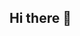 ## Hi there 👋

<!--

- 🔭 I’m currently working on eslinteractive.uk
- 🌱 I’m currently learning Python
- 👯 I’m looking for a job
- 😄 Pronouns: He/him

<p align="center">
  <img src="https://media.giphy.com/media/qgQUggAC3Pfv687qPC/giphy.gif" width="500" />
</p>


-->
